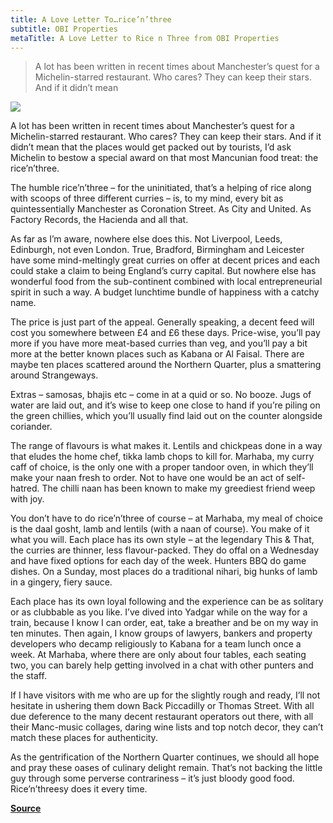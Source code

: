 ```yaml
---
title: A Love Letter To…rice’n’three
subtitle: OBI Properties
metaTitle: A Love Letter to Rice n Three from OBI Properties
---
```


> A lot has been written in recent times about Manchester’s quest for a Michelin-starred restaurant. Who cares? They can keep their stars. And if it didn’t mean

![](https://obiproperty.co.uk/wp-content/uploads/2016/06/Indian.jpg)

A lot has been written in recent times about Manchester’s quest for a Michelin-starred restaurant. Who cares? They can keep their stars. And if it didn’t mean that the places would get packed out by tourists, I’d ask Michelin to bestow a special award on that most Mancunian food treat: the rice’n’three.

The humble rice’n’three – for the uninitiated, that’s a helping of rice along with scoops of three different curries – is, to my mind, every bit as quintessentially Manchester as Coronation Street. As City and United. As Factory Records, the Hacienda and all that.

As far as I’m aware, nowhere else does this. Not Liverpool, Leeds, Edinburgh, not even London. True, Bradford, Birmingham and Leicester have some mind-meltingly great curries on offer at decent prices and each could stake a claim to being England’s curry capital. But nowhere else has wonderful food from the sub-continent combined with local entrepreneurial spirit in such a way. A budget lunchtime bundle of happiness with a catchy name.

The price is just part of the appeal. Generally speaking, a decent feed will cost you somewhere between £4 and £6 these days. Price-wise, you’ll pay more if you have more meat-based curries than veg, and you’ll pay a bit more at the better known places such as Kabana or Al Faisal. There are maybe ten places scattered around the Northern Quarter, plus a smattering around Strangeways.

Extras – samosas, bhajis etc – come in at a quid or so. No booze. Jugs of water are laid out, and it’s wise to keep one close to hand if you’re piling on the green chillies, which you’ll usually find laid out on the counter alongside coriander.

The range of flavours is what makes it. Lentils and chickpeas done in a way that eludes the home chef, tikka lamb chops to kill for. Marhaba, my curry caff of choice, is the only one with a proper tandoor oven, in which they’ll make your naan fresh to order. Not to have one would be an act of self-hatred. The chilli naan has been known to make my greediest friend weep with joy.

You don’t have to do rice’n’three of course – at Marhaba, my meal of choice is the daal gosht, lamb and lentils (with a naan of course). You make of it what you will. Each place has its own style – at the legendary This & That, the curries are thinner, less flavour-packed. They do offal on a Wednesday and have fixed options for each day of the week. Hunters BBQ do game dishes. On a Sunday, most places do a traditional nihari, big hunks of lamb in a gingery, fiery sauce.

Each place has its own loyal following and the experience can be as solitary or as clubbable as you like. I’ve dived into Yadgar while on the way for a train, because I know I can order, eat, take a breather and be on my way in ten minutes. Then again, I know groups of lawyers, bankers and property developers who decamp religiously to Kabana for a team lunch once a week. At Marhaba, where there are only about four tables, each seating two, you can barely help getting involved in a chat with other punters and the staff.

If I have visitors with me who are up for the slightly rough and ready, I’ll not hesitate in ushering them down Back Piccadilly or Thomas Street. With all due deference to the many decent restaurant operators out there, with all their Manc-music collages, daring wine lists and top notch decor, they can’t match these places for authenticity.

As the gentrification of the Northern Quarter continues, we should all hope and pray these oases of culinary delight remain. That’s not backing the little guy through some perverse contrariness – it’s just bloody good food. Rice’n’threesy does it every time.

**[Source](https://obiproperty.co.uk/a-love-letter-to-ricenthree/)**
